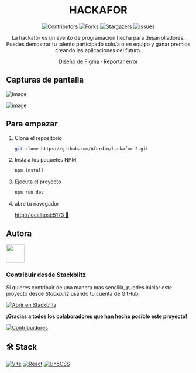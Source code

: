 
<div align="center">

# HACKAFOR

[![Contributors][contributors-shield]][contributors-url]
[![Forks][forks-shield]][forks-url]
[![Stargazers][stars-shield]][stars-url]
[![Issues][issues-shield]][issues-url]

La hackafor es un evento de programación hecha para desarrolladores. 
<br />
Puedes demostrar tu talento participado solo/a o en equipo y ganar premios creando las aplicaciones del futuro.

[Diseño de Figma](https://www.figma.com/file/oB8OIzcBcSUIBXDmmp46mb/Variety-Designs?type=design&node-id=1203-960&mode=design&t=MtKYUyZD2jwNeTxp-0) · [Reportar error](https://github.com/Afordin/hackafor-2/issues) 
</div>

## Capturas de pantalla

![image](https://github.com/jarrisondev/hackafor-2/assets/62910118/a7091cce-3968-4dc7-9b24-d6ac1a6e9174)

![image](https://github.com/jarrisondev/hackafor-2/assets/62910118/1186b914-7cec-430a-afc0-46ec3d9f3565)

## Para empezar

1. Clona el repositorio

   ```sh
   git clone https://github.com/Afordin/hackafor-2.git
   ```

2. Instala los paquetes NPM
   ```bash
   npm install
   ```

3. Ejecuta el proyecto
   ```bash
   npm run dev
   ```
4. abre tu navegador

   [http://localhost:5173 🌺](http://localhost:5173)



## Autora
<a href="https://github.com/afordigital">
   <img width="50px" src="https://avatars.githubusercontent.com/u/43246362?v=4" />
</a>

### Contribuir desde Stackblitz

Si quieres contribuir de una manera mas sencilla, puedes iniciar este proyecto desde _Stackblitz_ usando tu cuenta de GitHub:

[![Abrir en Stackblitz](https://developer.stackblitz.com/img/open_in_stackblitz.svg)](https://stackblitz.com/github/Afordin/hackafor-2)

**¡Gracias a todos los colaboradores que han hecho posible este proyecto!**

[![Contribuidores](https://contrib.rocks/image?repo=Afordin/hackafor-2)](https://github.com/Afordin/hackafor-2/graphs/contributors)

## 🛠️ Stack

[![Vite][vite-badge]][vite-url] 
[![React][react-badge]][react-url]
[![UnoCSS][unocss-badge]][unocss-url]




[contributors-shield]: https://img.shields.io/github/contributors/Afordin/hackafor-2.svg?style=for-the-badge
[contributors-url]: https://github.com/Afordin/hackafor-2/graphs/contributors
[forks-shield]: https://img.shields.io/github/forks/Afordin/hackafor-2.svg?style=for-the-badge
[forks-url]: https://github.com/Afordin/hackafor-2/network/members
[stars-shield]: https://img.shields.io/github/stars/Afordin/hackafor-2.svg?style=for-the-badge
[stars-url]: https://github.com/Afordin/hackafor-2/stargazers
[issues-shield]: https://img.shields.io/github/issues/Afordin/hackafor-2.svg?style=for-the-badge
[issues-url]: https://github.com/Afordin/hackafor-2/issues
[vite-url]: https://vitejs.dev/
[react-url]: https://reactjs.org/
[unocss-url]: https://unocss.dev/
[vite-badge]: https://img.shields.io/badge/Vite-fff?style=for-the-badge&logo=vite&logoColor=333
[react-badge]: https://img.shields.io/badge/React-61DAFB?style=for-the-badge&logo=react&logoColor=333
[unocss-badge]: https://img.shields.io/badge/UnoCSS-fff?style=for-the-badge&logo=unocss&logoColor=333